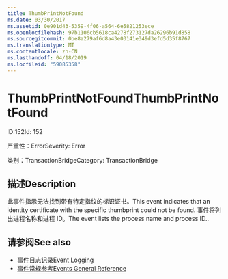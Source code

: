 ```yaml
---
title: ThumbPrintNotFound
ms.date: 03/30/2017
ms.assetid: 0e901d43-5359-4f06-a564-6e5821253ece
ms.openlocfilehash: 97b1106cb5618ca4278f273127da26296b91d858
ms.sourcegitcommit: 0be8a279af6d8a43e03141e349d3efd5d35f8767
ms.translationtype: MT
ms.contentlocale: zh-CN
ms.lasthandoff: 04/18/2019
ms.locfileid: "59085358"
---
```

# <a name="thumbprintnotfound"></a><span data-ttu-id="a570e-102">ThumbPrintNotFound</span><span class="sxs-lookup"><span data-stu-id="a570e-102">ThumbPrintNotFound</span></span>
<span data-ttu-id="a570e-103">ID:152</span><span class="sxs-lookup"><span data-stu-id="a570e-103">Id: 152</span></span>  
  
 <span data-ttu-id="a570e-104">严重性：Error</span><span class="sxs-lookup"><span data-stu-id="a570e-104">Severity: Error</span></span>  
  
 <span data-ttu-id="a570e-105">类别：TransactionBridge</span><span class="sxs-lookup"><span data-stu-id="a570e-105">Category: TransactionBridge</span></span>  
  
## <a name="description"></a><span data-ttu-id="a570e-106">描述</span><span class="sxs-lookup"><span data-stu-id="a570e-106">Description</span></span>  
 <span data-ttu-id="a570e-107">此事件指示无法找到带有特定指纹的标识证书。</span><span class="sxs-lookup"><span data-stu-id="a570e-107">This event indicates that an identity certificate with the specific thumbprint could not be found.</span></span> <span data-ttu-id="a570e-108">事件将列出进程名称和进程 ID。</span><span class="sxs-lookup"><span data-stu-id="a570e-108">The event lists the process name and process ID..</span></span>  
  
## <a name="see-also"></a><span data-ttu-id="a570e-109">请参阅</span><span class="sxs-lookup"><span data-stu-id="a570e-109">See also</span></span>

- [<span data-ttu-id="a570e-110">事件日志记录</span><span class="sxs-lookup"><span data-stu-id="a570e-110">Event Logging</span></span>](../../../../../docs/framework/wcf/diagnostics/event-logging/index.md)
- [<span data-ttu-id="a570e-111">事件常规参考</span><span class="sxs-lookup"><span data-stu-id="a570e-111">Events General Reference</span></span>](../../../../../docs/framework/wcf/diagnostics/event-logging/events-general-reference.md)
